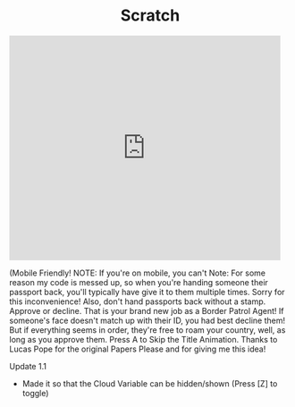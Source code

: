 <html>
  <head>
    <center>
      <h1 font-family="arial">Scratch</h1>
    </center>
  </head>
  <iframe src="https://scratch.mit.edu/projects/706377735/embed" allowtransparency="true" width="485" height="402" frameborder="0" scrolling="no" allowfullscreen></iframe> </p>(Mobile Friendly! NOTE: If you're on mobile, you can't
Note: For some reason my code is messed up, so when you're handing someone their passport back, you'll typically have give it to them multiple times. Sorry for this inconvenience! Also, don't hand passports back without a stamp.
Approve or decline. That is your brand new job as a Border Patrol Agent! If someone's face doesn't match up with their ID, you had best decline them! But if everything seems in order, they're free to roam your country, well, as long as you approve them.
Press A to Skip the Title Animation. Thanks to Lucas Pope for the original Papers Please and for giving me this idea!

Update 1.1
- Made it so that the Cloud Variable can be hidden/shown (Press [Z] to toggle)</p>
</html>
